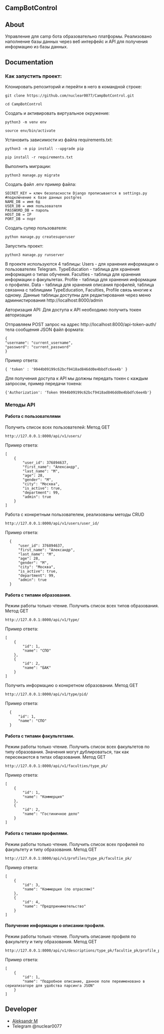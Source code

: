 ## CampBotControl

## About
Управление для camp бота образовательно платформы.
Реализовано наполнение базы данных через веб интерфейс и API для получения информацию из базы данных.


## Documentation

### Как запустить проект:

Клонировать репозиторий и перейти в него в командной строке:

```
git clone https://github.com/nuclear0077/CampBotControl.git
```

```
cd CampBotControl
```

Cоздать и активировать виртуальное окружение:

```
python3 -m venv env
```

```
source env/bin/activate
```

Установить зависимости из файла requirements.txt:

```
python3 -m pip install --upgrade pip
```

```
pip install -r requirements.txt
```

Выполнить миграции:

```
python3 manage.py migrate
```

Создать файл .env пример файла:
```
SECRET_KEY = ключ безопасности Django прописывается в settings.py
#подключение к базе данных postgres
NAME_DB = имя бд
USER_DB = имя пользователя
PASSWORD_DB = пароль
HOST_DB = IP
PORT_DB = порт
```
Создать супер пользователя:

```
python manage.py createsuperuser
```

Запустить проект:

```
python3 manage.py runserver
```

В проекте используются 4 таблицы:
Users - для хранения информации о пользователях Telegram.
TypeEducation - таблица для хранения информация о типах обучения.
Faculties - таблица для хранения информации о факультетах.
Profile - таблица для хранения информации о профилях.
Data - таблица для хранения описания профилей, таблица связанна с таблицами TypeEducation, Faculties, Profile связь многие к одному.
Данные таблицы доступны для редактирования через меню администирования http://localhost:8000/admin

Авторизация API: 
Для доступа к API необходимо получить токен авторизации

Отправляем POST запрос на адрес http://localhost:8000/api-token-auth/ тела сообщения JSON файл формата:
```
{
"username": "current_username",
"password": "current_password"
}
```

Пример ответа:
```
{ 'token' : '9944b09199c62bcf9418ad846dd0e4bbdfc6ee4b' }
```

Для получения доступа к API мы должны передать токен с каждым запросом, пример передачи токена:

```
{'Authorization': 'Token 9944b09199c62bcf9418ad846dd0e4bbdfc6ee4b'}
```

### Методы API
#### Работа с пользователями
Получить список всех пользователей:
Метод GET
```
http://127.0.0.1:8000/api/v1/users/
```
Пример ответа:
```
[
    {
        "user_id": 376894637,
        "first_name": "Александр",
        "last_name": "М",
        "age": 28,
        "gender": "М",
        "city": "Москва",
        "is_active": true,
        "department": 99,
        "admin": true
    }
]
```

Работа с конкретным пользователем, реализованы методы CRUD
```
http://127.0.0.1:8000/api/v1/users/user_id/
```
Пример ответа:
```
  {
      "user_id": 376894637,
      "first_name": "Александр",
      "last_name": "М",
      "age": 28,
      "gender": "М",
      "city": "Москва",
      "is_active": true,
      "department": 99,
      "admin": true
  }
```

#### Работа с типами образования.
Режим работы только чтение.
Получить список всех типов образования.
Метод GET
```
http://127.0.0.1:8000/api/v1/type/
```
Пример ответа:
```
[
    {
        "id": 1,
        "name": "СПО"
    },
    {
        "id": 2,
        "name": "БАК"
    }
]
```

Получить информацию о конкретном образовании.
Метод GET
```
http://127.0.0.1:8000/api/v1/type/pid/
```
Пример ответа:
```
  {
      "id": 1,
      "name": "СПО"
  }
```

#### Работа с типами факультетами.
Режим работы только чтение.
Получить список всех факультетов по типу образования.
Значения могут дублироваться, так как пересекаются в типах обарзования.
Метод GET
```
http://127.0.0.1:8000/api/v1/faculties/type_pk/
```
Пример ответа:
```
[
    {
        "id": 1,
        "name": "Коммерция"
    },
    {
        "id": 2,
        "name": "Гостиничное дело"
    }
]
```

#### Работа с типами профилями.
Режим работы только чтение.
Получить список всех профилей по факультету и типу образования.
Метод GET
```
http://127.0.0.1:8000/api/v1/profiles/type_pk/facultie_pk/
```
Пример ответа:
```
[
    {
        "id": 3,
        "name": "Коммерция (по отраслям)"
    },
    {
        "id": 4,
        "name": "Предпринимательство"
    }
]
```


#### Получение информации о описании профиля.
Режим работы только чтение.
Получить описание профиля по факультету и типу образования.
Метод GET
```
http://127.0.0.1:8000/api/v1/descriptions/type_pk/facultie_pk/profile_pk/
```
Пример ответа:
```
[
    {
        "id": 1,
        "name": "Подробное описание, данное поле переименовано в сериализаторе для удобства парсинга JSON"
    }
]
```


## Developer

- [Aleksandr M](https://github.com/nuclear0077)
- Telegram @nuclear0077

